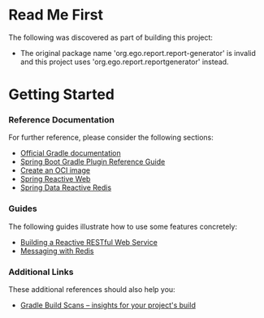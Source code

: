 # Read Me First
The following was discovered as part of building this project:

* The original package name 'org.ego.report.report-generator' is invalid and this project uses 'org.ego.report.reportgenerator' instead.

# Getting Started

### Reference Documentation
For further reference, please consider the following sections:

* [Official Gradle documentation](https://docs.gradle.org)
* [Spring Boot Gradle Plugin Reference Guide](https://docs.spring.io/spring-boot/docs/2.7.3/gradle-plugin/reference/html/)
* [Create an OCI image](https://docs.spring.io/spring-boot/docs/2.7.3/gradle-plugin/reference/html/#build-image)
* [Spring Reactive Web](https://docs.spring.io/spring-boot/docs/2.7.3/reference/htmlsingle/#web.reactive)
* [Spring Data Reactive Redis](https://docs.spring.io/spring-boot/docs/2.7.3/reference/htmlsingle/#data.nosql.redis)

### Guides
The following guides illustrate how to use some features concretely:

* [Building a Reactive RESTful Web Service](https://spring.io/guides/gs/reactive-rest-service/)
* [Messaging with Redis](https://spring.io/guides/gs/messaging-redis/)

### Additional Links
These additional references should also help you:

* [Gradle Build Scans – insights for your project's build](https://scans.gradle.com#gradle)


